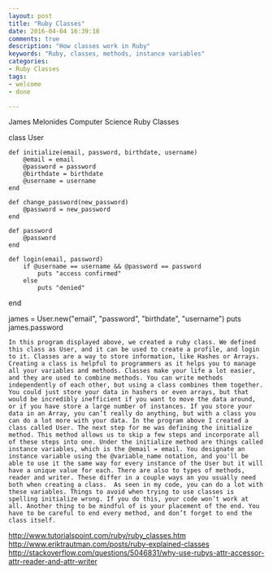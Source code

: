 ```yaml
---
layout: post
title: "Ruby Classes"
date: 2016-04-04 16:39:18
comments: true
description: "How classes work in Ruby"
keywords: "Ruby, classes, methods, instance variables"
categories:
- Ruby Classes
tags:
- welcome
- done

---
```


James Melonides
Computer Science
Ruby Classes

class User
	
	def initialize(email, password, birthdate, username)
		@email = email
		@password = password
		@birthdate = birthdate
		@username = username
	end

	def change_password(new_password)
		@password = new_password
	end

	def password
		@password
	end

	def login(email, password)
		if @username == username && @password == password 
			puts "access confirmed"
		else 
			puts "denied"
end

james = User.new("email", "password", "birthdate", "username")
puts james.password

	In this program displayed above, we created a ruby class. We defined this class as User, and it can be used to create a profile, and login to it. Classes are a way to store information, like Hashes or Arrays. Creating a class is helpful to programmers as it helps you to manage all your variables and methods. Classes make your life a lot easier, and they are used to combine methods. You can write methods independently of each other, but using a class combines them together. You could just store your data in hashers or even arrays, but that would be incredibly inefficient if you want to move the data around, or if you have store a large number of instances. If you store your data in an Array, you can’t really do anything, but with a class you can do a lot more with your data. In the program above I created a class called User. The next step for me was defining the initialize method. This method allows us to skip a few steps and incorporate all of these steps into one. Under the initialize method are things called instance variables, which is the @email = email. You designate an instance variable using the @variable_name notation, and you'll be able to use it the same way for every instance of the User but it will have a unique value for each. There are also to types of methods, reader and writer. These differ in a couple ways an you usually need both when creating a class.  As seen in my code, you can do a lot with these variables. Things to avoid when trying to use classes is spelling initialize wrong. If you do this, your code won’t work at all. Another thing to be mindful of is your placement of the end. You have to be careful to end every method, and don’t forget to end the class itself.



http://www.tutorialspoint.com/ruby/ruby_classes.htm
http://www.eriktrautman.com/posts/ruby-explained-classes
http://stackoverflow.com/questions/5046831/why-use-rubys-attr-accessor-attr-reader-and-attr-writer



